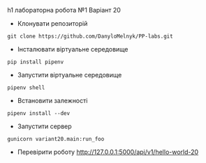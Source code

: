 h1 лабораторна робота №1 Варіант 20

* Клонувати репозиторій
```
git clone https://github.com/DanyloMelnyk/PP-labs.git
```

* Інсталювати віртуальне середовище
```
pip install pipenv
```

* Запустити віртуальне середовище
```
pipenv shell
```

* Встановити залежності
```
pipenv install --dev
```

* Запустити сервер
```
gunicorn variant20.main:run_foo
```

* Перевірити роботу
<http://127.0.0.1:5000/api/v1/hello-world-20>
